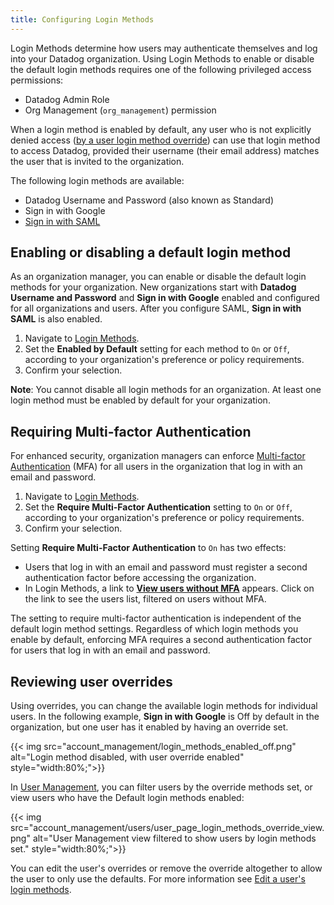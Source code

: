 ```yaml
---
title: Configuring Login Methods
---
```


Login Methods determine how users may authenticate themselves and log into your Datadog organization. Using Login Methods to enable or disable the default login methods requires one of the following privileged access permissions:

- Datadog Admin Role
- Org Management (`org_management`) permission

When a login method is enabled by default, any user who is not explicitly denied access ([by a user login method override][1]) can use that login method to access Datadog, provided their username (their email address) matches the user that is invited to the organization.

The following login methods are available:

- Datadog Username and Password (also known as Standard)
- Sign in with Google
- [Sign in with SAML][2]

## Enabling or disabling a default login method

As an organization manager, you can enable or disable the default login methods for your organization. New organizations start with **Datadog Username and Password** and **Sign in with Google** enabled and configured for all organizations and users. After you configure SAML, **Sign in with SAML** is also enabled.

1. Navigate to [Login Methods][3].
2. Set the **Enabled by Default** setting for each method to `On` or `Off`, according to your organization's preference or policy requirements.
3. Confirm your selection.

**Note**: You cannot disable all login methods for an organization. At least one login method must be enabled by default for your organization.

## Requiring Multi-factor Authentication

For enhanced security, organization managers can enforce [Multi-factor Authentication][4] (MFA) for all users in the organization that log in with an email and password.

1. Navigate to [Login Methods][3].
2. Set the **Require Multi-Factor Authentication** setting to `On` or `Off`, according to your organization's preference or policy requirements.
3. Confirm your selection.

Setting **Require Multi-Factor Authentication** to `On` has two effects:
- Users that log in with an email and password must register a second authentication factor before accessing the organization.
- In Login Methods, a link to [**View users without MFA**][5] appears. Click on the link to see the users list, filtered on users without MFA.

The setting to require multi-factor authentication is independent of the default login method settings. Regardless of which login methods you enable by default, enforcing MFA requires a second authentication factor for users that log in with an email and password.

## Reviewing user overrides

Using overrides, you can change the available login methods for individual users. In the following example, **Sign in with Google** is Off by default in the organization, but one user has it enabled by having an override set.

{{< img src="account_management/login_methods_enabled_off.png" alt="Login method disabled, with user override enabled" style="width:80%;">}}

In [User Management][6], you can filter users by the override methods set, or view users who have the Default login methods enabled:

{{< img src="account_management/users/user_page_login_methods_override_view.png" alt="User Management view filtered to show users by login methods set." style="width:80%;">}}

You can edit the user's overrides or remove the override altogether to allow the user to only use the defaults. For more information see [Edit a user's login methods][1].

[1]: /account_management/users/#edit-a-users-login-methods
[2]: /account_management/saml/
[3]: https://app.datadoghq.com/organization-settings/login-methods
[4]: /account_management/multi-factor_authentication/
[5]: https://app.datadoghq.com/organization-settings/users?filter%5Ballowed_login_methods%5D=standard&filter%5Bmfa_enabled%5D=false&filter%5Bstatus%5D=Active
[6]: https://app.datadoghq.com/organization-settings/users
